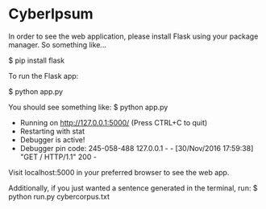 # CyberIpsum

In order to see the web application, please install Flask
using your package manager. So something like...

$ pip install flask

To run the Flask app:

$ python app.py

You should see something like:
$ python app.py
 * Running on http://127.0.0.1:5000/ (Press CTRL+C to quit)
 * Restarting with stat
 * Debugger is active!
 * Debugger pin code: 245-058-488
127.0.0.1 - - [30/Nov/2016 17:59:38] "GET / HTTP/1.1" 200 -

Visit localhost:5000 in your preferred browser to see the web app.

Additionally, if you just wanted a sentence generated in the terminal, run:
$ python run.py cybercorpus.txt
